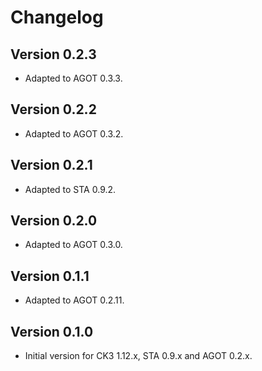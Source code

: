 # Changelog

## Version 0.2.3

* Adapted to AGOT 0.3.3.

## Version 0.2.2

* Adapted to AGOT 0.3.2.

## Version 0.2.1

* Adapted to STA 0.9.2.

## Version 0.2.0

* Adapted to AGOT 0.3.0.

## Version 0.1.1

* Adapted to AGOT 0.2.11.

## Version 0.1.0

* Initial version for CK3 1.12.x, STA 0.9.x and AGOT 0.2.x.

